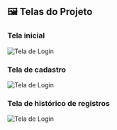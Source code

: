 ## 🖼️ Telas do Projeto

### Tela inicial
![Tela de Login](./assets/home.png)

### Tela de cadastro
![Tela de Login](./assets/registrationscreen.png)

### Tela de histórico de registros
![Tela de Login](./assets/recordsscreen.png)


